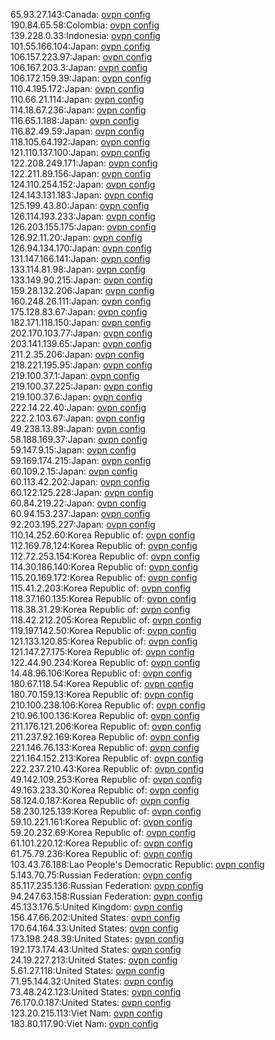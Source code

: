 65.93.27.143:Canada: [ovpn config](vpn/65_93_27_143.ovpn)  
190.84.65.58:Colombia: [ovpn config](vpn/190_84_65_58.ovpn)  
139.228.0.33:Indonesia: [ovpn config](vpn/139_228_0_33.ovpn)  
101.55.166.104:Japan: [ovpn config](vpn/101_55_166_104.ovpn)  
106.157.223.97:Japan: [ovpn config](vpn/106_157_223_97.ovpn)  
106.167.203.3:Japan: [ovpn config](vpn/106_167_203_3.ovpn)  
106.172.159.39:Japan: [ovpn config](vpn/106_172_159_39.ovpn)  
110.4.195.172:Japan: [ovpn config](vpn/110_4_195_172.ovpn)  
110.66.21.114:Japan: [ovpn config](vpn/110_66_21_114.ovpn)  
114.18.67.236:Japan: [ovpn config](vpn/114_18_67_236.ovpn)  
116.65.1.188:Japan: [ovpn config](vpn/116_65_1_188.ovpn)  
116.82.49.59:Japan: [ovpn config](vpn/116_82_49_59.ovpn)  
118.105.64.192:Japan: [ovpn config](vpn/118_105_64_192.ovpn)  
121.110.137.100:Japan: [ovpn config](vpn/121_110_137_100.ovpn)  
122.208.249.171:Japan: [ovpn config](vpn/122_208_249_171.ovpn)  
122.211.89.156:Japan: [ovpn config](vpn/122_211_89_156.ovpn)  
124.110.254.152:Japan: [ovpn config](vpn/124_110_254_152.ovpn)  
124.143.131.183:Japan: [ovpn config](vpn/124_143_131_183.ovpn)  
125.199.43.80:Japan: [ovpn config](vpn/125_199_43_80.ovpn)  
126.114.193.233:Japan: [ovpn config](vpn/126_114_193_233.ovpn)  
126.203.155.175:Japan: [ovpn config](vpn/126_203_155_175.ovpn)  
126.92.11.20:Japan: [ovpn config](vpn/126_92_11_20.ovpn)  
126.94.134.170:Japan: [ovpn config](vpn/126_94_134_170.ovpn)  
131.147.166.141:Japan: [ovpn config](vpn/131_147_166_141.ovpn)  
133.114.81.98:Japan: [ovpn config](vpn/133_114_81_98.ovpn)  
133.149.90.215:Japan: [ovpn config](vpn/133_149_90_215.ovpn)  
159.28.132.206:Japan: [ovpn config](vpn/159_28_132_206.ovpn)  
160.248.26.111:Japan: [ovpn config](vpn/160_248_26_111.ovpn)  
175.128.83.67:Japan: [ovpn config](vpn/175_128_83_67.ovpn)  
182.171.118.150:Japan: [ovpn config](vpn/182_171_118_150.ovpn)  
202.170.103.77:Japan: [ovpn config](vpn/202_170_103_77.ovpn)  
203.141.139.65:Japan: [ovpn config](vpn/203_141_139_65.ovpn)  
211.2.35.206:Japan: [ovpn config](vpn/211_2_35_206.ovpn)  
218.221.195.95:Japan: [ovpn config](vpn/218_221_195_95.ovpn)  
219.100.37.1:Japan: [ovpn config](vpn/219_100_37_1.ovpn)  
219.100.37.225:Japan: [ovpn config](vpn/219_100_37_225.ovpn)  
219.100.37.6:Japan: [ovpn config](vpn/219_100_37_6.ovpn)  
222.14.22.40:Japan: [ovpn config](vpn/222_14_22_40.ovpn)  
222.2.103.67:Japan: [ovpn config](vpn/222_2_103_67.ovpn)  
49.238.13.89:Japan: [ovpn config](vpn/49_238_13_89.ovpn)  
58.188.169.37:Japan: [ovpn config](vpn/58_188_169_37.ovpn)  
59.147.9.15:Japan: [ovpn config](vpn/59_147_9_15.ovpn)  
59.169.174.215:Japan: [ovpn config](vpn/59_169_174_215.ovpn)  
60.109.2.15:Japan: [ovpn config](vpn/60_109_2_15.ovpn)  
60.113.42.202:Japan: [ovpn config](vpn/60_113_42_202.ovpn)  
60.122.125.228:Japan: [ovpn config](vpn/60_122_125_228.ovpn)  
60.84.219.22:Japan: [ovpn config](vpn/60_84_219_22.ovpn)  
60.94.153.237:Japan: [ovpn config](vpn/60_94_153_237.ovpn)  
92.203.195.227:Japan: [ovpn config](vpn/92_203_195_227.ovpn)  
110.14.252.60:Korea Republic of: [ovpn config](vpn/110_14_252_60.ovpn)  
112.169.78.124:Korea Republic of: [ovpn config](vpn/112_169_78_124.ovpn)  
112.72.253.154:Korea Republic of: [ovpn config](vpn/112_72_253_154.ovpn)  
114.30.186.140:Korea Republic of: [ovpn config](vpn/114_30_186_140.ovpn)  
115.20.169.172:Korea Republic of: [ovpn config](vpn/115_20_169_172.ovpn)  
115.41.2.203:Korea Republic of: [ovpn config](vpn/115_41_2_203.ovpn)  
118.37.160.135:Korea Republic of: [ovpn config](vpn/118_37_160_135.ovpn)  
118.38.31.29:Korea Republic of: [ovpn config](vpn/118_38_31_29.ovpn)  
118.42.212.205:Korea Republic of: [ovpn config](vpn/118_42_212_205.ovpn)  
119.197.142.50:Korea Republic of: [ovpn config](vpn/119_197_142_50.ovpn)  
121.133.120.85:Korea Republic of: [ovpn config](vpn/121_133_120_85.ovpn)  
121.147.27.175:Korea Republic of: [ovpn config](vpn/121_147_27_175.ovpn)  
122.44.90.234:Korea Republic of: [ovpn config](vpn/122_44_90_234.ovpn)  
14.48.96.106:Korea Republic of: [ovpn config](vpn/14_48_96_106.ovpn)  
180.67.118.54:Korea Republic of: [ovpn config](vpn/180_67_118_54.ovpn)  
180.70.159.13:Korea Republic of: [ovpn config](vpn/180_70_159_13.ovpn)  
210.100.238.106:Korea Republic of: [ovpn config](vpn/210_100_238_106.ovpn)  
210.96.100.136:Korea Republic of: [ovpn config](vpn/210_96_100_136.ovpn)  
211.176.121.206:Korea Republic of: [ovpn config](vpn/211_176_121_206.ovpn)  
211.237.92.169:Korea Republic of: [ovpn config](vpn/211_237_92_169.ovpn)  
221.146.76.133:Korea Republic of: [ovpn config](vpn/221_146_76_133.ovpn)  
221.164.152.213:Korea Republic of: [ovpn config](vpn/221_164_152_213.ovpn)  
222.237.210.43:Korea Republic of: [ovpn config](vpn/222_237_210_43.ovpn)  
49.142.109.253:Korea Republic of: [ovpn config](vpn/49_142_109_253.ovpn)  
49.163.233.30:Korea Republic of: [ovpn config](vpn/49_163_233_30.ovpn)  
58.124.0.187:Korea Republic of: [ovpn config](vpn/58_124_0_187.ovpn)  
58.230.125.139:Korea Republic of: [ovpn config](vpn/58_230_125_139.ovpn)  
59.10.221.161:Korea Republic of: [ovpn config](vpn/59_10_221_161.ovpn)  
59.20.232.69:Korea Republic of: [ovpn config](vpn/59_20_232_69.ovpn)  
61.101.220.12:Korea Republic of: [ovpn config](vpn/61_101_220_12.ovpn)  
61.75.79.236:Korea Republic of: [ovpn config](vpn/61_75_79_236.ovpn)  
103.43.76.188:Lao People's Democratic Republic: [ovpn config](vpn/103_43_76_188.ovpn)  
5.143.70.75:Russian Federation: [ovpn config](vpn/5_143_70_75.ovpn)  
85.117.235.136:Russian Federation: [ovpn config](vpn/85_117_235_136.ovpn)  
94.247.63.158:Russian Federation: [ovpn config](vpn/94_247_63_158.ovpn)  
45.133.176.5:United Kingdom: [ovpn config](vpn/45_133_176_5.ovpn)  
156.47.66.202:United States: [ovpn config](vpn/156_47_66_202.ovpn)  
170.64.164.33:United States: [ovpn config](vpn/170_64_164_33.ovpn)  
173.198.248.39:United States: [ovpn config](vpn/173_198_248_39.ovpn)  
192.173.174.43:United States: [ovpn config](vpn/192_173_174_43.ovpn)  
24.19.227.213:United States: [ovpn config](vpn/24_19_227_213.ovpn)  
5.61.27.118:United States: [ovpn config](vpn/5_61_27_118.ovpn)  
71.95.144.32:United States: [ovpn config](vpn/71_95_144_32.ovpn)  
73.48.242.123:United States: [ovpn config](vpn/73_48_242_123.ovpn)  
76.170.0.187:United States: [ovpn config](vpn/76_170_0_187.ovpn)  
123.20.215.113:Viet Nam: [ovpn config](vpn/123_20_215_113.ovpn)  
183.80.117.90:Viet Nam: [ovpn config](vpn/183_80_117_90.ovpn)  
